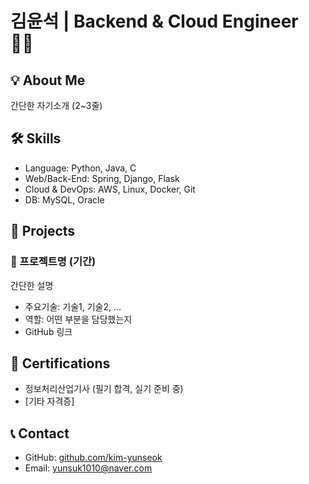 # 김윤석 | Backend & Cloud Engineer 👨‍💻

## 💡 About Me
간단한 자기소개 (2~3줄)

## 🛠️ Skills
- Language: Python, Java, C
- Web/Back-End: Spring, Django, Flask
- Cloud & DevOps: AWS, Linux, Docker, Git
- DB: MySQL, Oracle

## 📂 Projects
### 📌 프로젝트명 (기간)
간단한 설명  
- 주요기술: 기술1, 기술2, …
- 역할: 어떤 부분을 담당했는지
- GitHub 링크

## 📄 Certifications
- 정보처리산업기사 (필기 합격, 실기 준비 중)
- [기타 자격증]

## 📞 Contact
- GitHub: [github.com/kim-yunseok](https://github.com/kim-yunseok)
- Email: yunsuk1010@naver.com
